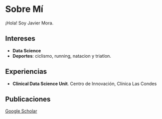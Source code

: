 
# Sobre Mí

¡Hola! Soy Javier Mora.

## Intereses

- **Data Science**
- **Deportes**: ciclismo, running, natacion y triatlon.

## Experiencias

- **Clinical Data Science Unit**. Centro de Innovación, Clínica Las Condes

## Publicaciones

[Google Scholar](https://scholar.google.com/citations?user=d-wXylEAAAAJ&hl=en&authuser=4)


